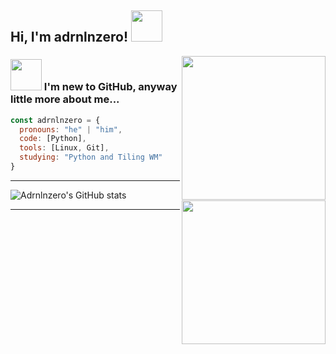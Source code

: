 <h2> Hi, I'm adrnlnzero! <img src="https://media.giphy.com/media/llOuyzMCQIXCfHbRl4/giphy.gif" width="50"></h2>
<img align='right' src="https://media.giphy.com/media/ii7H1Q3tlLUSEXPcR8/giphy.gif" width="230">

### <img src="https://media.giphy.com/media/Y0sTI4T1qAVSLHIIGP/giphy.gif" width="50"> I'm new to GitHub, anyway little more about me...  

```javascript
const adrnlnzero = {
  pronouns: "he" | "him",
  code: [Python],
  tools: [Linux, Git],
  studying: "Python and Tiling WM"
}
```

---

![Adrnlnzero's GitHub stats](https://github-readme-stats.vercel.app/api?username=adrnlnzero&count_private=true&show_icons=true&theme=synthwave)
<img align='right' src="https://media.giphy.com/media/d6L1tRqCyPN1i58ZFR/giphy.gif" width="230">

---